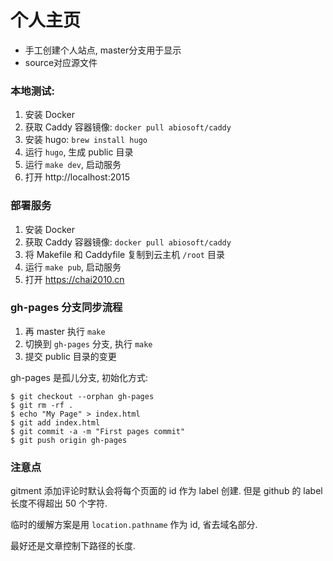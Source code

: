 # 个人主页

- 手工创建个人站点, master分支用于显示
- source对应源文件

### 本地测试:

1. 安装 Docker
1. 获取 Caddy 容器镜像: `docker pull abiosoft/caddy`
1. 安装 hugo: `brew install hugo`
1. 运行 `hugo`, 生成 public 目录
1. 运行 `make dev`, 启动服务
1. 打开 http://localhost:2015

### 部署服务

1. 安装 Docker
1. 获取 Caddy 容器镜像: `docker pull abiosoft/caddy`
1. 将 Makefile 和 Caddyfile 复制到云主机 `/root` 目录
1. 运行 `make pub`, 启动服务
1. 打开 https://chai2010.cn

### gh-pages 分支同步流程

1. 再 master 执行 `make`
1. 切换到 `gh-pages` 分支, 执行 `make`
1. 提交 public 目录的变更

gh-pages 是孤儿分支, 初始化方式:

```
$ git checkout --orphan gh-pages
$ git rm -rf .
$ echo "My Page" > index.html
$ git add index.html
$ git commit -a -m "First pages commit"
$ git push origin gh-pages
```

### 注意点

gitment 添加评论时默认会将每个页面的 id 作为 label 创建.
但是 github 的 label 长度不得超出 50 个字符.

临时的缓解方案是用 `location.pathname` 作为 id, 省去域名部分.

最好还是文章控制下路径的长度.
